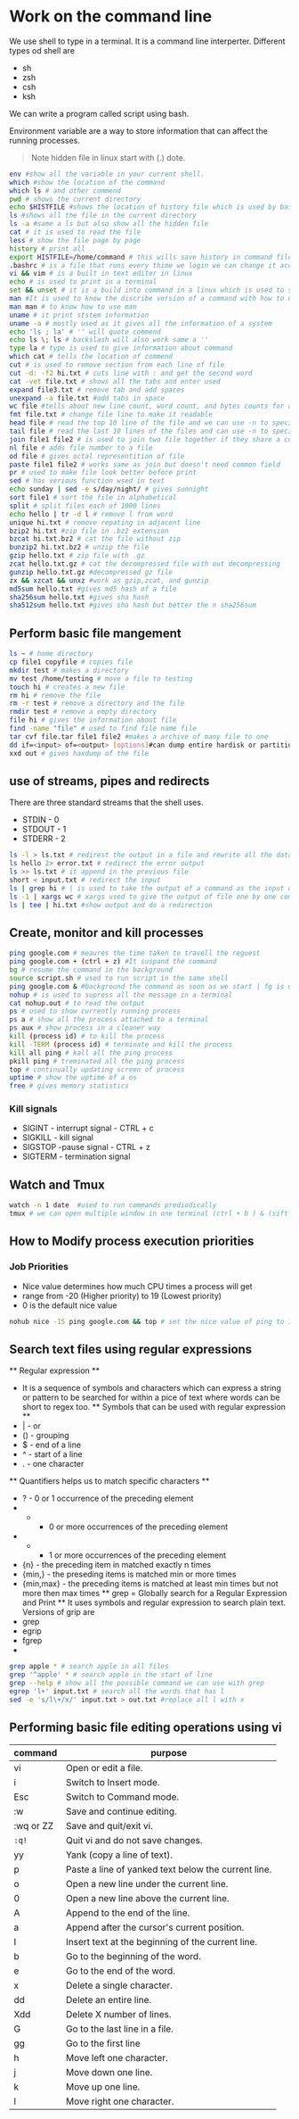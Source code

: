 # Work on the command line
We use shell to type in a terminal.
It is a command line interperter.
Different types od shell are 
* sh 
* zsh
* csh
* ksh

We can write a program called script using bash.

Environment variable are a way to store information that can affect the running processes.
> Note hidden file in linux start with (.) dote.

```bash
env #show all the variable in your current shell.
which #show the location of the command
which ls # and other commend
pwd # shows the current directory
echo $HISTFILE #shows the location of history file which is used by bash shell to give a previous command
ls #shows all the file in the current directory
ls -a #same a ls but also show all the hidden file 
cat # it is used to read the file
less # show the file page by page
history # print all 
export HISTFILE=/home/command # this wills save history in command file
.bashrc # is a file that runs every thime we login we can change it according to the need
vi && vim # is a built in text editer in linux
echo # is used to print in a terminal
set && unset # it is a build into command in a linux which is used to set or ubset the values of various shell options and positional parameters that are built into your shell
man #It is used to know the discribe version of a command with how to use
man man # to know how to use man
uname # it print ststem information
uname -a # mostly used as it gives all the information of a system
echo 'ls ; la' # '' will quote commend 
echo ls \; ls # backslash will also work same a ''
type la # type is used to give information about command
which cat # tells the location of commend
cut # is used to remove section from each line of file
cut -d: -f2 hi.txt # cuts line with : and get the second word 
cat -vet file.txt # shows all the tabs and enter used
expand file3.txt # remove tab and add spaces
unexpand -a file.txt #add tabs in space
wc file #tells about new line count, word count, and bytes counts for a file
fmt file.txt # change file line to make it readable
head file # read the top 10 line of the file and we can use -n to specify any
tail file # read the last 10 lines of the files and can use -n to specify any number
join file1 file2 # is used to join two file together if they share a common field
nl file # adds file number to a file
od file # gives octal representition of file
paste file1 file2 # works same as join but doesn't need common field
pr # used to make file look better before print
sed # has verious function wsed in text
echo sunday | sed -e s/day/night/ # gives sunnight
sort file1 # sort the file in alphabetical
split # split files each of 1000 lines
echo hello | tr -d l # remove l from word
unique hi.txt # remove repating in adjacent line
bzip2 hi.txt #zip file in .bz2 extension
bzcat hi.txt.bz2 # cat the file without zip
bunzip2 hi.txt.bz2 # unzip the file
gzip hello.txt # zip file with .gz
zcat hello.txt.gz # cat the decompressed file with out decompressing
gunzip hello.txt.gz #decompressed gz file
zx && xzcat && unxz #work as gzip,zcat, and gunzip
md5sum hello.txt #gives md5 hash of a file
sha256sum hello.txt #gives sha hash
sha512sum hello.txt #gives sha hash but better the n sha256sum
```

 ## Perform basic file mangement
 
 ```bash
ls ~ # home directory
cp file1 copyfile # copies file 
mkdir test # makes a directory
mv test /home/testing # move a file to testing
touch hi # creates a new file
rm hi # remove the file
rm -r test # remove a directory and the file 
rmdir test # remove a empty directory
file hi # gives the information about file
find -name "file" # used to find file name file
tar cvf file.tar file1 file2 #makes a archive of many file to one
dd if=<input> of=<output> [options]#can dump entire hardisk or partition to single file
xxd out # gives haxdump of the file
```

## use of streams, pipes and redirects
There are three standard streams that the shell uses.
* STDIN - 0
* STDOUT - 1
* STDERR - 2
```bash
ls -l > ls.txt # redirest the output in a file and rewrite all the data if there was previous
ls hello 2> error.txt # redirect the error output 
ls >> ls.txt # it append in the previous file
short < input.txt # redirect the input
ls | grep hi # | is used to take the output of a command as the input of other
ls -1 | xargs wc # xargs used to give the output of file one by one command
ls | tee | hi.txt #show output and do a redirection

```

## Create, monitor and kill processes

```bash
ping google.com # meaures the time taken to travell the reguest 
ping google.com + (ctrl + z) #It suspand the command
bg # resume the command in the background
source script.sh # used to run script in the same shell
ping google.com & #background the command as soon as we start | fg is used to get resume the access
nohup # is used to supress all the message in a terminal
cat nohup.out # to read the output 
ps # used to show currently running process
ps a # show all the process attached to a terminal
ps aux # show process in a cleaner way
kill (process id) # to kill the process
kill -TERM (process id) # terminate and kill the process
kill all ping # kall all the ping process
pkill ping # treminated all the ping process
top # continually updating screen of process
uptime # show the uptime of a os
free # gives memory statistics
```

### Kill signals
* SIGINT - interrupt signal - CTRL + c
* SIGKILL - kill signal 
* SIGSTOP -pause signal - CTRL + z
* SIGTERM - termination signal

## Watch and Tmux
```bash
watch -n 1 date  #used to run commands prediodically
tmux # we can open multiple window in one terminal (ctrl + b ) & (sift +5) to add another terminal (ctrl + b and arrow key to switch in terminal) ctrl +b +c to add full screen terminal
```

## How to Modify process execution priorities

### Job Priorities
* Nice value determines how much CPU times a process will get
* range from -20 (Higher priority) to 19 (Lowest priority)
* 0 is the default nice value

```bash
nohub nice -15 ping google.com && top # set the nice value of ping to 15
```

## Search text files using regular expressions
** Regular expression **
* It is a sequence of symbols and characters which can express a string or pattern to be searched for within a pice of text where words can be short to regex too.
** Symbols that can be used with regular expression **
* | - or 
* () - grouping
* $ - end of a line
* ^ - start of a line
* . - one character

** Quantifiers helps us to match specific characters **
* ? - 0 or 1 occurrence of the preceding element
* * - 0 or more occurrences of the preceding element
* + - 1 or more occurrences of the preceding element
* {n} - the preceding item in matched exactly n times
* {min,} - the preseding items is matched min or more times
* {min,max} - the preceding items is matched at least min times but not more then max times
** grep = Globally search for a Regular Expression and Print **
It uses symbols and regular expression to search plain text.
Versions of grip are
* grep
* egrip 
* fgrep
* 
```bash
grep apple * # search apple in all files
grep '^apple' * # search apple in the start of line
grep --help # show all the possible command we can use with grep
egrep 'l+' input.txt # search all the words that has l
sed -e 's/l\+/x/' input.txt > out.txt #replace all l with x

```

## Performing basic file editing operations using vi
| command       | purpose                                             |
| ------------- | --------------------------------------------------- |
| vi <filename> | Open or edit a file.                                |
| i             | Switch to Insert mode.                              |
| Esc           | Switch to Command mode.                             |
| :w            | Save and continue editing.                          |
| :wq or ZZ     | Save and quit/exit vi.                              |
| `:q!`         | Quit vi and do not save changes.                    |
| yy            | Yank (copy a line of text).                         |
| p             | Paste a line of yanked text below the current line. |
| o             | Open a new line under the current line.             |
| 0             | Open a new line above the current line.             |
| A             | Append to the end of the line.                      |
| a             | Append after the cursor's current position.         |
| I             | Insert text at the beginning of the current line.   |
| b             | Go to the beginning of the word.                    |
| e             | Go to the end of the word.                          |
| x             | Delete a single character.                          |
| dd            | Delete an entire line.                              |
| Xdd           | Delete X number of lines.                           |
| G             | Go to the last line in a file.                      |
| gg            | Go to the first line                                |
| h             | Move left one character.                            |
| j             | Move down one line.                                 |
| k             | Move up one line.                                   |
| l              |                    Move right one character.|
